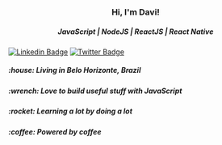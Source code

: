 <p>
  
  <h3 align="center">Hi, I'm Davi!</h3>
  <h5 align="center">JavaScript | NodeJS | ReactJS | React Native</h5>
  
</p>

<p align="center">

  [![Linkedin Badge](https://img.shields.io/badge/-LinkedIn-blue?style=flat&logo=LinkedIn&logoColor=white)](https://www.linkedin.com/in/developer-davi)
  [![Twitter Badge](https://img.shields.io/badge/-Twitter-1ca0f1?style=flat&logo=Twitter&logoColor=white)](https://twitter.com/devdavi_br)

</p>

<h5>:house:  Living in Belo Horizonte, Brazil</h5>
<h5>:wrench: Love to build useful stuff with JavaScript</h5>
<h5>:rocket: Learning a lot by doing a lot</h5>
<h5>:coffee: Powered by coffee</h5>
